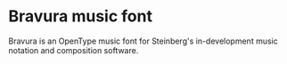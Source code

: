 # Bravura music font

Bravura is an OpenType music font for Steinberg's in-development music notation and composition software.

